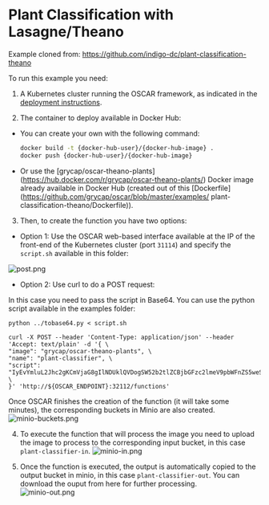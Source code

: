 # Plant Classification with Lasagne/Theano

Example cloned from: https://github.com/indigo-dc/plant-classification-theano

To run this example you need:

1. A Kubernetes cluster running the OSCAR framework, as indicated in the [deployment instructions](https://o-scar.readthedocs.io/en/latest/deploy.html).

2. The container to deploy available in Docker Hub:
  * You can create your own with the following command:
      ```sh
      docker build -t {docker-hub-user}/{docker-hub-image} .
      docker push {docker-hub-user}/{docker-hub-image}
      ```
  * Or use the [grycap/oscar-theano-plants]
  (https://hub.docker.com/r/grycap/oscar-theano-plants/) Docker image already
  available in Docker Hub (created out of this [Dockerfile]
  (https://github.com/grycap/oscar/blob/master/examples/
  plant-classification-theano/Dockerfile)).

3. Then, to create the function you have two options:
  * Option 1: Use the OSCAR web-based interface available at the IP of the
  front-end of the Kubernetes cluster (port `31114`) and specify the `script.sh`
  available in this folder:
  
  ![post.png](img/oscar-ui-create-function.png)
  * Option 2: Use curl to do a POST request:

   In this case you need to pass the script in Base64. You can use the python script available in the examples folder:
  ```
  python ../tobase64.py < script.sh
  ```

  ```
  curl -X POST --header 'Content-Type: application/json' --header 'Accept: text/plain' -d '{ \ 
  "image": "grycap/oscar-theano-plants", \ 
  "name": "plant-classifier", \ 
  "script": "IyEvYmluL2Jhc2gKCmVjaG8gIlNDUklQVDogSW52b2tlZCBjbGFzc2lmeV9pbWFnZS5weS4gRmlsZSBhdmFpbGFibGUgaW4gJFNDQVJfSU5QVVRfRklMRSIKRklMRV9OQU1FPWBiYXNlbmFtZSAkU0NBUl9JTlBVVF9GSUxFYApPVVRQVVRfRklMRT0kU0NBUl9PVVRQVVRfRk9MREVSLyRGSUxFX05BTUUKCnB5dGhvbjIgL29wdC9wbGFudC1jbGFzc2lmaWNhdGlvbi10aGVhbm8vY2xhc3NpZnlfaW1hZ2UucHkgJFNDQVJfSU5QVVRfRklMRSAtbyAkT1VUUFVUX0ZJTEU=" \ 
  }' 'http://${OSCAR_ENDPOINT}:32112/functions'
  ```
  Once OSCAR finishes the creation of the function (it will take some minutes), the corresponding buckets in Minio are also created.
  ![minio-buckets.png](img/Minio-Buckets.png)

4. To execute the function that will process the image you need to upload the image to process to the corresponding input bucket, in this case `plant-classifier-in`.
  ![minio-in.png](img/Minio-IN.png)

5. Once the function is executed, the output is automatically copied to the output bucket in minio, in this case `plant-classifier-out`. You can download the ouput from here for further processing.  
  ![minio-out.png](img/Minio-OUT.png)
